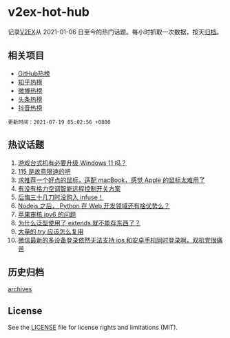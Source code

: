 # v2ex-hot-hub

 记录[V2EX](https://www.v2ex.com/)从 2021-01-06 日至今的热门话题。每小时抓取一次数据，按天[归档](archives)。
 
 ## 相关项目

- [GitHub热榜](https://github.com/snaildev/github-hot-hub)
- [知乎热榜](https://github.com/snaildev/zhihu-hot-hub)
- [微博热榜](https://github.com/snaildev/weibo-hot-hub)
- [头条热榜](https://github.com/snaildev/toutiao-hot-hub)
- [抖音热榜](https://github.com/snaildev/douyin-hot-hub)


 `更新时间：2021-07-19 05:02:56 +0800`

## 热议话题

1. [游戏台式机有必要升级 Windows 11 吗？](https://www.v2ex.com/t/790184)
1. [115 是故意限速的吧](https://www.v2ex.com/t/790160)
1. [求推荐一个好点的鼠标，适配 macBook，感觉 Apple 的鼠标太难用了](https://www.v2ex.com/t/790186)
1. [有没有格力空调智能远程控制开关方案](https://www.v2ex.com/t/790154)
1. [后悔三十几刀时没购入 infuse！](https://www.v2ex.com/t/790220)
1. [Nodejs 之后， Python 在 Web 开发领域还有啥优势么？](https://www.v2ex.com/t/790207)
1. [苹果审核 ipv6 的问题](https://www.v2ex.com/t/790224)
1. [为什么泛型使用了 extends 就不能存东西了？](https://www.v2ex.com/t/790199)
1. [大量的 try 应该怎么复用](https://www.v2ex.com/t/790153)
1. [微信最新的多设备登录依然无法支持 ios 和安卓手机同时登录啊，双机党很痛苦](https://www.v2ex.com/t/790170)

## 历史归档

[archives](archives)

## License

See the [LICENSE](LICENSE) file for license rights and limitations (MIT).
